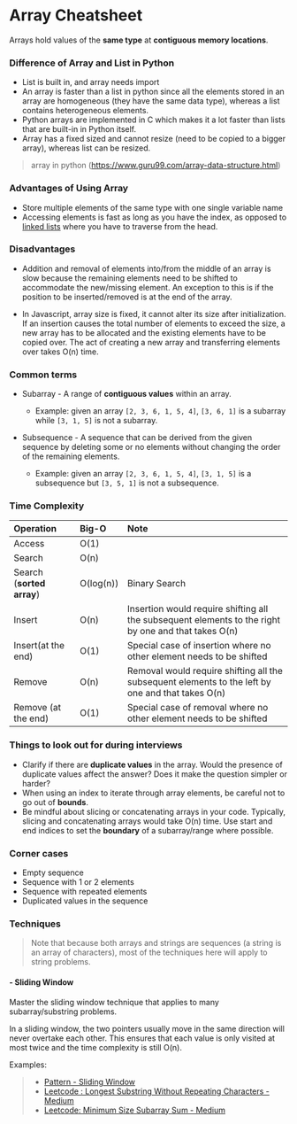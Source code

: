 # Array Cheatsheet

Arrays hold values of the **same type** at **contiguous memory locations**. 

### Difference of Array and List in Python 

- List is built in, and array needs import
- An array is faster than a list in python since all the elements stored in an array are homogeneous (they have the same data type), whereas a list contains heterogeneous elements.
- Python arrays are implemented in C which makes it a lot faster than lists that are built-in in Python itself.
- Array has a fixed sized and cannot resize (need to be copied to a bigger array), whereas list can be resized.

> array in python (https://www.guru99.com/array-data-structure.html)

### Advantages of Using Array

- Store multiple elements of the same type with one single variable name
- Accessing elements is fast as long as you have the index, as opposed to [linked lists]() where you have to traverse from the head.


### Disadvantages

- Addition and removal of elements into/from the middle of an array is slow because the remaining elements need to be shifted to accommodate the new/missing element. An exception to this is if the position to be inserted/removed is at the end of the array.

- In Javascript, array size is fixed, it cannot alter its size after initialization. If an insertion causes the total number of elements to exceed the size, a new array has to be allocated and the existing elements have to be copied over. The act of creating a new array and transferring elements over takes O(n) time.

### Common terms


- Subarray - A range of **contiguous values** within an array.
  - Example: given an array `[2, 3, 6, 1, 5, 4]`, `[3, 6, 1]` is a subarray while `[3, 1, 5]` is not a subarray.
  
- Subsequence - A sequence that can be derived from the given sequence by deleting some or no elements without changing the order of the remaining elements.
  - Example: given an array `[2, 3, 6, 1, 5, 4]`, `[3, 1, 5]` is a subsequence but `[3, 5, 1]` is not a subsequence.

### Time Complexity

| **Operation** | **Big-O**  | **Note**  |
| :------- | :--- | :--- |
| Access | O(1) |        |
| Search | O(n) |        |
| Search (**sorted array**) | O(log(n)) | Binary Search       |
| Insert | O(n) | Insertion would require shifting all the subsequent elements to the right by one and that takes O(n)       |
|Insert(at the end)| O(1) | Special case of insertion where no other element needs to be shifted       |
| Remove | O(n) | Removal would require shifting all the subsequent elements to the left by one and that takes O(n)       |
| Remove (at the end) | O(1) |  Special case of removal where no other element needs to be shifted      |

### Things to look out for during interviews

- Clarify if there are **duplicate values** in the array. Would the presence of duplicate values affect the answer? Does it make the question simpler or harder?
- When using an index to iterate through array elements, be careful not to go out of **bounds**.
- Be mindful about slicing or concatenating arrays in your code. Typically, slicing and concatenating arrays would take O(n) time. Use start and end indices to set the **boundary** of a subarray/range where possible.

### Corner cases

- Empty sequence
- Sequence with 1 or 2 elements
- Sequence with repeated elements
- Duplicated values in the sequence

### Techniques

> Note that because both arrays and strings are sequences (a string is an array of characters), most of the techniques here will apply to string problems.

#### - Sliding Window

Master the sliding window technique that applies to many subarray/substring problems. 

In a sliding window, the two pointers usually move in the same direction will never overtake each other. This ensures that each value is only visited at most twice and the time complexity is still O(n).

Examples:
> - [Pattern - Sliding Window]()
> - [Leetcode : Longest Substring Without Repeating Characters - Medium](https://leetcode.com/problems/longest-substring-without-repeating-characters/)
> - [Leetcode: Minimum Size Subarray Sum - Medium](https://leetcode.com/problems/minimum-size-subarray-sum/)













